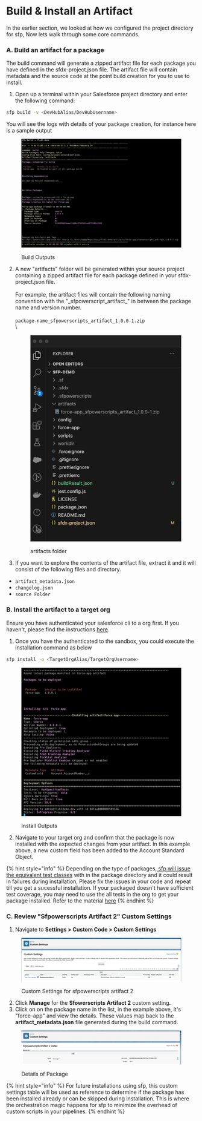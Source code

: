 # Build & Install an Artifact

In the earlier section, we looked at how we configured the project directory for sfp,  Now lets walk through some core commands.

### A. Build an artifact for a package

The build command will generate a zipped artifact file for each package you have defined in the sfdx-project.json file.  The artifact file will contain metadata and the source code at the point build creation for you to use to install.

1. Open up a terminal within your Salesforce project directory and enter the following command:

```bash
sfp build -v <DevHubAlias/DevHubUsername>
```

You will see the logs with details of your package creation, for instance here is a sample output

<figure><img src="../.gitbook/assets/image (43).png" alt=""><figcaption><p>Build Outputs</p></figcaption></figure>

2.  A new "artifacts" folder will be generated within your source project containing a zipped artifact file for each package defined in your sfdx-project.json file.\
    \
    For example, the artifact files will contain the following naming convention with the "\_sfpowerscript\_artifact\_" in between the package name and version number.\
    \
    `package-name_sfpowerscripts_artifact_1.0.0-1.zip` \
    \


    <figure><img src="../.gitbook/assets/image (38).png" alt=""><figcaption><p>artifacts folder</p></figcaption></figure>
3. If you want to explore the contents of the artifact file, extract it and it will consist of the following files and directory.&#x20;

* `artifact_metadata.json`
* `changelog.json`
* `source Folder`

### B. Install the artifact to a target org

Ensure you have authenticated your salesforce cli to a org first.  If you haven't, please find the instructions [here](https://developer.salesforce.com/docs/atlas.en-us.sfdx\_dev.meta/sfdx\_dev/sfdx\_dev\_auth\_web\_flow.htm).

1. Once you have the authenticated to the sandbox, you could execute the installation command as below

```bash
sfp install -o <TargetOrgAlias/TargetOrgUsername>
```

<figure><img src="../.gitbook/assets/image (41).png" alt=""><figcaption><p>Install Outputs</p></figcaption></figure>

2. Navigate to your target org and confirm that the package is now installed with the expected changes from your artifact.  In this example above, a new custom field has been added to the Account Standard Object.

{% hint style="info" %}
Depending on the type of packages,[ sfp will issue the equivalent test classes](../concepts/supported-package-types/) with in the package directory and it could result in failures during installation,  Please fix the issues in your code and repeat till you get a sucessful installation.   If your packaged doesn't have sufficient test coverage, you may need to use the all tests in the org to get your package installed. Refer to the material [here](../building-artifacts/configuring-installation-behaviour-of-a-package/optimized-installation.md)
{% endhint %}

### C. Review "Sfpowerscripts Artifact 2" Custom Settings

1. Navigate to **Settings > Custom Code > Custom Settings**

<figure><img src="../.gitbook/assets/image (44).png" alt=""><figcaption><p>Custom Settings for sfpowerscripts artifact 2</p></figcaption></figure>

2. Click **Manage** for the **Sfowerscripts Artifact 2** custom setting.
3. Click on on the package name in the list, in the example above, it's "force-app" and view the details.  These values map back to the **artifact\_metadata.json** file generated during the build command.

<figure><img src="../.gitbook/assets/image (45).png" alt=""><figcaption><p>Details of Package</p></figcaption></figure>

{% hint style="info" %}
For future installations using sfp, this custom settings table will be used as reference to determine if the package has been installed already or can be skipped during installation.  This is where the orchestration magic happens for sfp to minimize the overhead of custom scripts in your pipelines.
{% endhint %}
